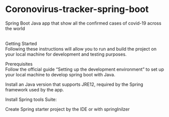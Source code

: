 # Coronovirus-tracker-spring-boot
Spring Boot Java app that show all the confirmed cases of covid-19 across the world
<p class="has-line-data" data-line-start="0" data-line-end="3"><br>
Getting Started<br>
Following these instructions will allow you to run and build the project on your local machine for development and testing purposes.</p>
<p class="has-line-data" data-line-start="4" data-line-end="6">Prerequisites<br>
Follow the official guide “Setting up the development environment” to set up your local machine to develop spring boot with Java.</p>
<p class="has-line-data" data-line-start="7" data-line-end="8">Install an Java version that supports JRE12, required by the Spring framework used by the app.</p>
<p class="has-line-data" data-line-start="9" data-line-end="10">Install Spring tools Suite:</p>
<p class="has-line-data" data-line-start="9" data-line-end="10">Create Spring starter project by the IDE or with springInilzer</p>

